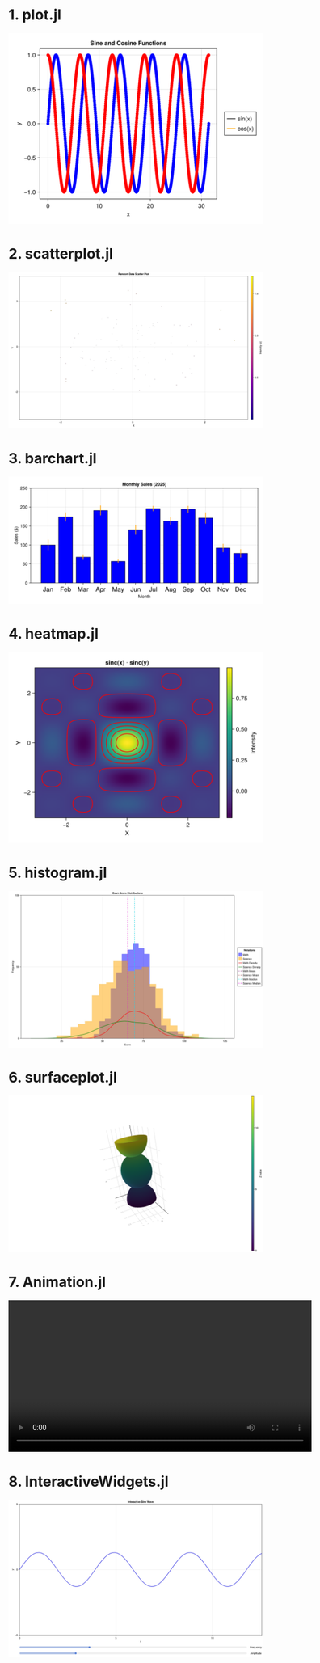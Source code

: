 # 1. plot.jl
![Plot](images/plot.png)

# 2. scatterplot.jl
![scatterplot](images/scatterplot.jpeg)

# 3. barchart.jl
![barchart](images/barchart.png)

# 4. heatmap.jl
![heatmap](images/heatmap.png)

# 5. histogram.jl
![histogram](images/histogram.jpeg)

# 6. surfaceplot.jl
![surfaceplot](images/surfaceplot.png)

# 7. Animation.jl
<video width="600" controls>
  <source src="images/sine_wave.mp4" type="video/mp4">
  Your browser does not support the video tag.
</video>

# 8. InteractiveWidgets.jl
![InteractiveWidgets](images/interactive.jpeg)
